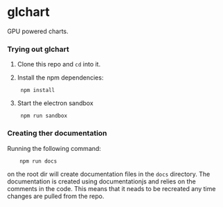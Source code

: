 glchart
=======

GPU powered charts.

### Trying out glchart

1. Clone this repo and `cd` into it.
2. Install the npm dependencies:
    
        npm install

3. Start the electron sandbox

        npm run sandbox

### Creating ther documentation

Running the following command:

        npm run docs

on the root dir will create documentation files in the `docs` directory. 
The documentation is created using documentationjs and relies on the comments
in the code. This means that it neads to be recreated any time changes are
pulled from the repo.